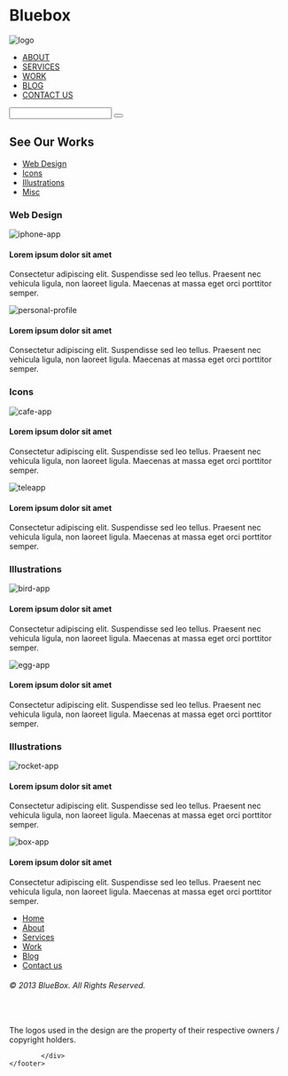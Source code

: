 # Bluebox

<head>
	<meta charset="UTF-8">
	<title>Bluebox RHL</title>
	<link rel="stylesheet" href="https://stackpath.bootstrapcdn.com/bootstrap/4.3.1/css/bootstrap.min.css">
	<link href="https://fonts.googleapis.com/css?family=PT+Sans:400,700&display=swap" rel="stylesheet">
	<link rel="stylesheet" href="css/estilos.css">	
</head>
<body>
	<div id="header" class="container-fluid">
		<div class="row">
			<div id="logo" class="col-sm-3">
				<img src="img/logo.jpg" alt="logo">
			</div>
			<div id="menu-header" class="col-sm-5.5">
				<nav>
					<ul>
						<li><a href="#">ABOUT</a></li>
						<li><a href="#">SERVICES</a></li>
						<li><a href="#"class="work-activo">WORK</a></li>
						<li><a href="#">BLOG</a></li>
						<li><a href="#">CONTACT US</a></li>
					</ul>
				</nav>
			</div>
			<div id="buscador" class="col-sm-3">
				<form action="#">
				<input class="borderless" type="text">
				<button><i class="fas fa-search"></i></button>
				</form>
			</div>
		</div>
	</div>
	<div id="subheader" class="container-fluid">
		<div class="row">
			<div id="subtitulo" class="col-sm-3.5">
				<h2>See Our Works</h2>
			</div>
			<div id="menu-subheader" class="col-sm-6">
				<nav>
					<ul>
						<li><a href="#">Web Design</a></li>
						<li><a href="#">Icons</a></li>
						<li><a href="#">Illustrations</a></li>
						<li><a href="#">Misc</a></li>
					</ul>
				</nav>
			</div>
		</div>
	</div>
	<div id="content1" class="container-fluid">
		<div id="subtitulo3">
			<h3>Web Design</h3>
		</div>
		<div class="row">
			<div id="parte1" class="col-sm-5">
				<img src="img/imagen1.jpg" class="img-fluid" alt="iphone-app">
				<p></p>
				<h4><strong>Lorem ipsum dolor sit amet</strong></h4>
				<p>Consectetur adipiscing elit. Suspendisse sed leo tellus. Praesent nec vehicula ligula, non laoreet ligula. 
				Maecenas at massa eget orci porttitor semper.</p>
			</div>
			<div id="parte2" class="col-sm-5">
				<img src="img/imagen2.jpg" class="img-fluid" alt="personal-profile">	
				<p>	</p>
				<h4><strong>Lorem ipsum dolor sit amet</strong></h4>
				<p>Consectetur adipiscing elit. Suspendisse sed leo tellus. Praesent nec vehicula ligula, non laoreet ligula. 
				Maecenas at massa eget orci porttitor semper.</p>
			</div>
		</div>
	</div>
	<div id="content2" class="container-fluid">
		<div id="subtitulo3">
			<h3>Icons</h3>
		</div>
		<div class="row">
			<div id="parte1" class="col-sm-5">
				<img src="img/cafeapp.jpg" class="img-fluid" alt="cafe-app">
				<p></p>
				<h4><strong>Lorem ipsum dolor sit amet</strong></h4>
				<p>Consectetur adipiscing elit. Suspendisse sed leo tellus. Praesent nec vehicula ligula, non laoreet ligula. 
				Maecenas at massa eget orci porttitor semper.</p>
			</div>
			<div id="parte2" class="col-sm-5">
				<img src="img/teleapp.jpg" class="img-fluid" alt="teleapp">	
				<p>	</p>
				<h4><strong>Lorem ipsum dolor sit amet</strong></h4>
				<p>Consectetur adipiscing elit. Suspendisse sed leo tellus. Praesent nec vehicula ligula, non laoreet ligula. 
				Maecenas at massa eget orci porttitor semper.</p>
			</div>
		</div>
	</div>
	<div id="content3" class="container-fluid">
		<div id="subtitulo3">
			<h3>Illustrations</h3>
		</div>
		<div class="row">
			<div id="parte1" class="col-sm-5">
				<img src="img/birdapp.jpg" class="img-fluid" alt="bird-app">
				<p></p>
				<h4><strong>Lorem ipsum dolor sit amet</strong></h4>
				<p>Consectetur adipiscing elit. Suspendisse sed leo tellus. Praesent nec vehicula ligula, non laoreet ligula. 
				Maecenas at massa eget orci porttitor semper.</p>
			</div>
			<div id="parte2" class="col-sm-5">
				<img src="img/eggapp.jpg" class="img-fluid" alt="egg-app">	
				<p>	</p>
				<h4><strong>Lorem ipsum dolor sit amet</strong></h4>
				<p>Consectetur adipiscing elit. Suspendisse sed leo tellus. Praesent nec vehicula ligula, non laoreet ligula. 
				Maecenas at massa eget orci porttitor semper.</p>
			</div>
		</div>
	</div>
	<div id="content4" class="container-fluid">
		<div id="subtitulo3">
			<h3>Illustrations</h3>
		</div>
		<div class="row">
			<div id="parte1" class="col-sm-5">
				<img src="img/rocketapp.jpg" class="img-fluid" alt="rocket-app">
				<p></p>
				<h4><strong>Lorem ipsum dolor sit amet</strong></h4>
				<p>Consectetur adipiscing elit. Suspendisse sed leo tellus. Praesent nec vehicula ligula, non laoreet ligula. 
				Maecenas at massa eget orci porttitor semper.</p>
			</div>
			<div id="parte2" class="col-sm-5">
				<img src="img/boxapp.jpg" class="img-fluid" alt="box-app">	
				<p>	</p>
				<h4><strong>Lorem ipsum dolor sit amet</strong></h4>
				<p>Consectetur adipiscing elit. Suspendisse sed leo tellus. Praesent nec vehicula ligula, non laoreet ligula. 
				Maecenas at massa eget orci porttitor semper.</p>
			</div>
		</div>
	</div>
	<footer id="piedepagina" class="container-fluid">
			<div class="row">
				<div id="parte1pie">
					<div id="menupie">
						<nav>
						<ul>
							<li><a href="#">Home</a></li>
							<li><a href="#">About</a></li>
							<li><a href="#">Services</a></li>
							<li><a href="#">Work</a></li>
							<li><a href="#">Blog</a></li>
							<li><a href="#">Contact us</a></li>
						</ul>
					</nav>
					</div>
					<div id="textopie">
						<h6>© 2013 BlueBox.  All Rights Reserved.</h6>
						<br />
						<p>The logos used in the design are the property of their respective owners / copyright holders.</p>
					</div>
				</div>
				
			</div>		
	</footer>
	
<script src="https://code.jquery.com/jquery-3.3.1.slim.min.js"></script>
<script src="https://stackpath.bootstrapcdn.com/bootstrap/4.3.1/js/bootstrap.min.js"></script>
<script src="https://use.fontawesome.com/releases/v5.11.2/js/all.js" data-auto-replace-svg="nest"></script>
</body>

 
